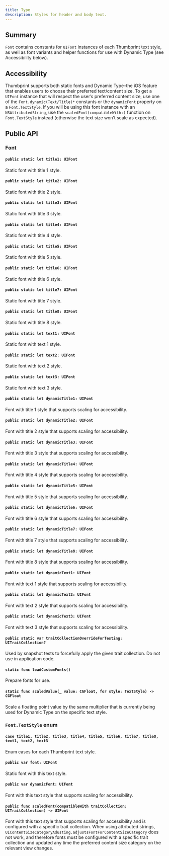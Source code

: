 ```yaml
---
title: Type
description: Styles for header and body text.
---
```

## Summary

`Font` contains constants for `UIFont` instances of each Thumbprint text style, as well as font variants and helper functions for use with Dynamic Type (see Accessibility below).

## Accessibility

Thumbprint supports both static fonts and Dynamic Type–the iOS feature that enables users to choose their preferred text/content size. To get a `UIFont` instance that will respect the user’s preferred content size, use one of the `Font.dynamic(Text/Title)*` constants or the `dynamicFont` property on a `Font.TextStyle`. If you will be using this font instance with an `NSAttributedString`, use the `scaledFont(compatibleWith:)` function on `Font.TextStyle` instead (otherwise the text size won’t scale as expected).

## Public API

### Font

#### `public static let title1: UIFont`

Static font with title 1 style.

#### `public static let title2: UIFont`

Static font with title 2 style.

#### `public static let title3: UIFont`

Static font with title 3 style.

#### `public static let title4: UIFont`

Static font with title 4 style.

#### `public static let title5: UIFont`

Static font with title 5 style.

#### `public static let title6: UIFont`

Static font with title 6 style.

#### `public static let title7: UIFont`

Static font with title 7 style.

#### `public static let title8: UIFont`

Static font with title 8 style.

#### `public static let text1: UIFont`

Static font with text 1 style.

#### `public static let text2: UIFont`

Static font with text 2 style.

#### `public static let text3: UIFont`

Static font with text 3 style.

#### `public static let dynamicTitle1: UIFont`

Font with title 1 style that supports scaling for accessibility.

#### `public static let dynamicTitle2: UIFont`

Font with title 2 style that supports scaling for accessibility.

#### `public static let dynamicTitle3: UIFont`

Font with title 3 style that supports scaling for accessibility.

#### `public static let dynamicTitle4: UIFont`

Font with title 4 style that supports scaling for accessibility.

#### `public static let dynamicTitle5: UIFont`

Font with title 5 style that supports scaling for accessibility.

#### `public static let dynamicTitle6: UIFont`

Font with title 6 style that supports scaling for accessibility.

#### `public static let dynamicTitle7: UIFont`

Font with title 7 style that supports scaling for accessibility.

#### `public static let dynamicTitle8: UIFont`

Font with title 8 style that supports scaling for accessibility.

#### `public static let dynamicText1: UIFont`

Font with text 1 style that supports scaling for accessibility.

#### `public static let dynamicText2: UIFont`

Font with text 2 style that supports scaling for accessibility.

#### `public static let dynamicText3: UIFont`

Font with text 3 style that supports scaling for accessibility.

#### `public static var traitCollectionOverrideForTesting: UITraitCollection?`

Used by snapshot tests to forcefully apply the given trait collection. Do not use in application code.

#### `static func loadCustomFonts()`

Prepare fonts for use.

#### `static func scaledValue(_ value: CGFloat, for style: TextStyle) -> CGFloat`

Scale a floating point value by the same multiplier that is currently being used for Dynamic Type on the specific text style.

### `Font.TextStyle` enum

#### `case title1, title2, title3, title4, title5, title6, title7, title8, text1, text2, text3`

Enum cases for each Thumbprint text style.

#### `public var font: UIFont`

Static font with this text style.

#### `public var dynamicFont: UIFont` 

Font with this text style that supports scaling for accessibility.

#### `public func scaledFont(compatibleWith traitCollection: UITraitCollection) -> UIFont`

Font with this text style that supports scaling for accessibility and is configured with a specific trait collection.
When using attributed strings, `UIContentSizeCategoryAdusting.adjustsFontForContentSizeCategory` does not work, and therefore fonts must be configured with a specific trait collection and updated any time the preferred content size category on the relevant view changes.
